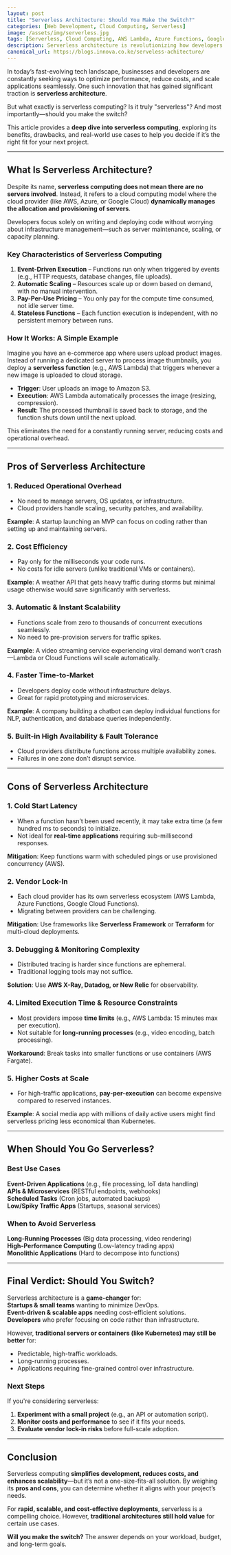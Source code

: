 ```yaml
---
layout: post
title: "Serverless Architecture: Should You Make the Switch?"
categories: [Web Development, Cloud Computing, Serverless]
image: /assets/img/serverless.jpg
tags: [Serverless, Cloud Computing, AWS Lambda, Azure Functions, Google Cloud Functions]
description: Serverless architecture is revolutionizing how developers build and deploy applications. But is it right for you? This article explores the pros, cons, and real-world use cases of serverless computing to help you decide.
canonical_url: https://blogs.innova.co.ke/serveless-achitecture/
---
```



In today’s fast-evolving tech landscape, businesses and developers are constantly seeking ways to optimize performance, reduce costs, and scale applications seamlessly. One such innovation that has gained significant traction is **serverless architecture**.  

But what exactly is serverless computing? Is it truly "serverless"? And most importantly—should you make the switch?  

This article provides a **deep dive into serverless computing**, exploring its benefits, drawbacks, and real-world use cases to help you decide if it’s the right fit for your next project.  

---

## What Is Serverless Architecture?

Despite its name, **serverless computing does not mean there are no servers involved**. Instead, it refers to a cloud computing model where the cloud provider (like AWS, Azure, or Google Cloud) **dynamically manages the allocation and provisioning of servers**.  

Developers focus solely on writing and deploying code without worrying about infrastructure management—such as server maintenance, scaling, or capacity planning.  

### Key Characteristics of Serverless Computing 
1. **Event-Driven Execution** – Functions run only when triggered by events (e.g., HTTP requests, database changes, file uploads).  
2. **Automatic Scaling** – Resources scale up or down based on demand, with no manual intervention.  
3. **Pay-Per-Use Pricing** – You only pay for the compute time consumed, not idle server time.  
4. **Stateless Functions** – Each function execution is independent, with no persistent memory between runs.  

### **How It Works: A Simple Example**  
Imagine you have an e-commerce app where users upload product images. Instead of running a dedicated server to process image thumbnails, you deploy a **serverless function** (e.g., AWS Lambda) that triggers whenever a new image is uploaded to cloud storage.  

- **Trigger**: User uploads an image to Amazon S3.  
- **Execution**: AWS Lambda automatically processes the image (resizing, compression).  
- **Result**: The processed thumbnail is saved back to storage, and the function shuts down until the next upload.  

This eliminates the need for a constantly running server, reducing costs and operational overhead.  

---

## **Pros of Serverless Architecture**  

### **1. Reduced Operational Overhead**  
- No need to manage servers, OS updates, or infrastructure.  
- Cloud providers handle scaling, security patches, and availability.  

**Example**: A startup launching an MVP can focus on coding rather than setting up and maintaining servers.  

### **2. Cost Efficiency**  
- Pay only for the milliseconds your code runs.  
- No costs for idle servers (unlike traditional VMs or containers).  

**Example**: A weather API that gets heavy traffic during storms but minimal usage otherwise would save significantly with serverless.  

### **3. Automatic & Instant Scalability**  
- Functions scale from zero to thousands of concurrent executions seamlessly.  
- No need to pre-provision servers for traffic spikes.  

**Example**: A video streaming service experiencing viral demand won’t crash—Lambda or Cloud Functions will scale automatically.  

### **4. Faster Time-to-Market**  
- Developers deploy code without infrastructure delays.  
- Great for rapid prototyping and microservices.  

**Example**: A company building a chatbot can deploy individual functions for NLP, authentication, and database queries independently.  

### **5. Built-in High Availability & Fault Tolerance**  
- Cloud providers distribute functions across multiple availability zones.  
- Failures in one zone don’t disrupt service.  

---

## **Cons of Serverless Architecture**  

### **1. Cold Start Latency**  
- When a function hasn’t been used recently, it may take extra time (a few hundred ms to seconds) to initialize.  
- Not ideal for **real-time applications** requiring sub-millisecond responses.  

**Mitigation**: Keep functions warm with scheduled pings or use provisioned concurrency (AWS).  

### **2. Vendor Lock-In**  
- Each cloud provider has its own serverless ecosystem (AWS Lambda, Azure Functions, Google Cloud Functions).  
- Migrating between providers can be challenging.  

**Mitigation**: Use frameworks like **Serverless Framework** or **Terraform** for multi-cloud deployments.  

### **3. Debugging & Monitoring Complexity**  
- Distributed tracing is harder since functions are ephemeral.  
- Traditional logging tools may not suffice.  

**Solution**: Use **AWS X-Ray, Datadog, or New Relic** for observability.  

### **4. Limited Execution Time & Resource Constraints**  
- Most providers impose **time limits** (e.g., AWS Lambda: 15 minutes max per execution).  
- Not suitable for **long-running processes** (e.g., video encoding, batch processing).  

**Workaround**: Break tasks into smaller functions or use containers (AWS Fargate).  

### **5. Higher Costs at Scale**  
- For high-traffic applications, **pay-per-execution** can become expensive compared to reserved instances.  

**Example**: A social media app with millions of daily active users might find serverless pricing less economical than Kubernetes.  

---

## **When Should You Go Serverless?**  

### **Best Use Cases**  
**Event-Driven Applications** (e.g., file processing, IoT data handling)  
**APIs & Microservices** (RESTful endpoints, webhooks)  
**Scheduled Tasks** (Cron jobs, automated backups)  
**Low/Spiky Traffic Apps** (Startups, seasonal services)  

### **When to Avoid Serverless**  
**Long-Running Processes** (Big data processing, video rendering)  
**High-Performance Computing** (Low-latency trading apps)  
**Monolithic Applications** (Hard to decompose into functions)  

---

## **Final Verdict: Should You Switch?**  

Serverless architecture is a **game-changer** for:  
**Startups & small teams** wanting to minimize DevOps.  
**Event-driven & scalable apps** needing cost-efficient solutions.  
**Developers** who prefer focusing on code rather than infrastructure.  

However, **traditional servers or containers (like Kubernetes) may still be better** for:  
- Predictable, high-traffic workloads.  
- Long-running processes.  
- Applications requiring fine-grained control over infrastructure.  

### **Next Steps**  
If you're considering serverless:  
1. **Experiment with a small project** (e.g., an API or automation script).  
2. **Monitor costs and performance** to see if it fits your needs.  
3. **Evaluate vendor lock-in risks** before full-scale adoption.  

---

## **Conclusion**  

Serverless computing **simplifies development, reduces costs, and enhances scalability**—but it’s not a one-size-fits-all solution. By weighing its **pros and cons**, you can determine whether it aligns with your project’s needs.  

For **rapid, scalable, and cost-effective deployments**, serverless is a compelling choice. However, **traditional architectures still hold value** for certain use cases.  

**Will you make the switch?** The answer depends on your workload, budget, and long-term goals.  
